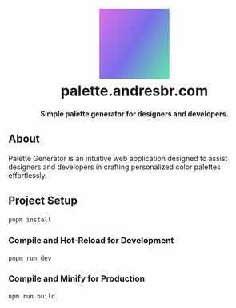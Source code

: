 <h1 align="center">
  <br>
  <img src="/public/android-chrome-192x192.png" alt="Palette Generator" width="140">
  <br>
  palette.andresbr.com
  <br>
</h1>
<h4 align="center">Simple palette generator for designers and developers.</h4>

## About

Palette Generator is an intuitive web application designed to assist designers and developers in crafting personalized color palettes effortlessly.

## Project Setup

```sh
pnpm install
```

### Compile and Hot-Reload for Development

```sh
pnpm run dev
```

### Compile and Minify for Production

```sh
npm run build
```
